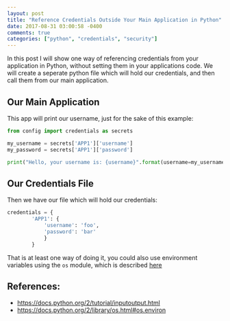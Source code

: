 ```yaml
---
layout: post
title: "Reference Credentials Outside Your Main Application in Python"
date: 2017-08-31 03:00:58 -0400
comments: true
categories: ["python", "credentials", "security"] 
---
```


In this post I will show one way of referencing credentials from your application in Python, without setting them in your applications code. We will create a seperate python file which will hold our credentials, and then call them from our main application.

## Our Main Application

This app will print our username, just for the sake of this example:

```python app.py
from config import credentials as secrets

my_username = secrets['APP1']['username']
my_password = secrets['APP1']['password']

print("Hello, your username is: {username}".format(username=my_username))
```

## Our Credentials File

Then we have our file which will hold our credentials:

```python config.py
credentials = {
        'APP1': {
            'username': 'foo',
            'password': 'bar'
            }
        }
```

That is at least one way of doing it, you could also use environment variables using the `os` module, which is described [here](https://stackoverflow.com/a/4907053)

## References:

- https://docs.python.org/2/tutorial/inputoutput.html
- https://docs.python.org/2/library/os.html#os.environ

